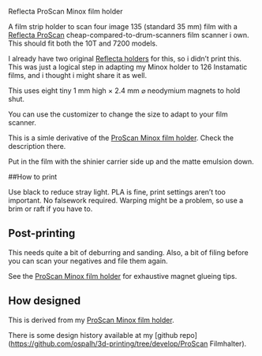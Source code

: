 Reflecta ProScan Minox film holder

A film strip holder to scan four image 135 (standard 35 mm) film with a [Reflecta ProScan](https://reflecta.de/en/products/detail/~id.734~nm.69/reflecta-ProScan-10T.html) cheap-compared-to-drum-scanners film scanner i own. This should fit both the 10T and 7200 models.

I already have two original [Reflecta holders](https://reflecta.de/en/products/detail/~id.740/Filmholder-ProScan-10T--ProScan-7200.html) for this, so i didn’t print this. This was just a logical step in adapting my Minox holder to 126 Instamatic films, and i thought i might share it as well.

This uses eight tiny 1 mm high × 2.4 mm ⌀ neodymium magnets to hold shut.

You can use the customizer to change the size to adapt to your film scanner.

This is a simle derivative of the [ProScan Minox film holder](). Check the description there.

Put in the film with the shinier carrier side up and the matte emulsion down.


##How to print

Use black to reduce stray light. PLA is fine, print settings aren’t too important. No falsework required. Warping might be a problem, so use a brim or raft if you have to.


## Post-printing

This needs quite a bit of deburring and sanding. Also, a bit of filing before you can scan your negatives and file them again.

See the [ProScan Minox film holder]() for exhaustive magnet glueing tips.

## How designed

This is derived from my [ProScan Minox film holder]().

There is some design history available at my [github repo](https://github.com/ospalh/3d-printing/tree/develop/ProScan Filmhalter).

